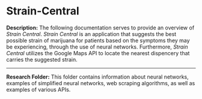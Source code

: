 # Strain-Central
 **Description:** The following documentation serves to provide an overview of *Strain Central*. *Strain Central* is an application that suggests the best possible strain of marijuana for patients based on the symptoms they may be experiencing, through the use of neural networks. Furthermore, *Strain Central* utilizes the Google Maps API to locate the nearest dispencery that carries the suggested strain.

---

**Research Folder:** This folder contains information about neural networks, examples of simplified neural networks, web scraping algorithms, as well as examples of various APIs.
